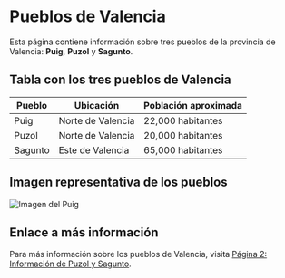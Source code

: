 # Pueblos de Valencia

Esta página contiene información sobre tres pueblos de la provincia de Valencia: **Puig**, **Puzol** y **Sagunto**.

## Tabla con los tres pueblos de Valencia

| Pueblo     | Ubicación       | Población aproximada |
|------------|-----------------|----------------------|
| Puig       | Norte de Valencia| 22,000 habitantes    |
| Puzol      | Norte de Valencia| 20,000 habitantes    |
| Sagunto    | Este de Valencia | 65,000 habitantes    |

## Imagen representativa de los pueblos

![Imagen del Puig](https://via.placeholder.com/300x200.png?text=Puig+de+Valencia)

## Enlace a más información

Para más información sobre los pueblos de Valencia, visita [Página 2: Información de Puzol y Sagunto](pagina2.md).
